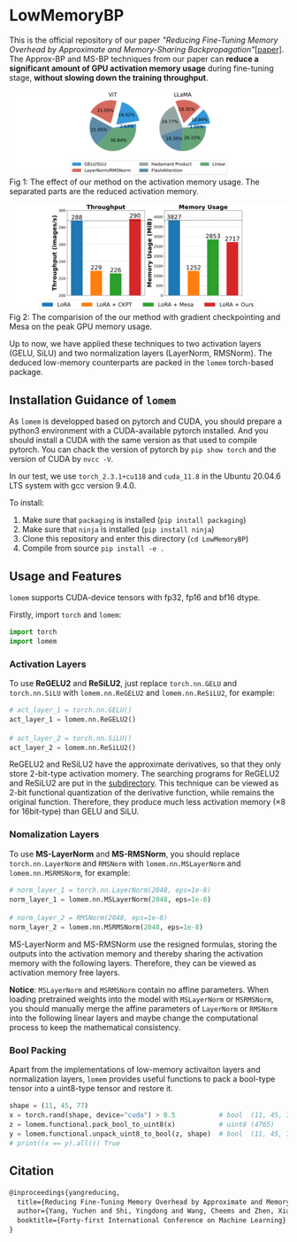 # LowMemoryBP

This is the official repository of our paper *"Reducing Fine-Tuning Memory Overhead by Approximate and Memory-Sharing Backpropagation"*[[paper]](https://arxiv.org/abs/2406.16282).
The Approx-BP and MS-BP techniques from our paper can **reduce a significant amount of GPU activation memory usage** during fine-tuning stage, **without slowing down the training throughput**.

![activation](./pictures/activation_memory.png)
Fig 1: The effect of our method on the activation memory usage. The separated parts are the reduced activation memory.

![comparision](./pictures/bar.png)
Fig 2: The comparision of the our method with gradient checkpointing and Mesa on the peak GPU memory usage.

Up to now, we have applied these techniques to two activation layers (GELU, SiLU) and two normalization layers (LayerNorm, RMSNorm).
The deduced low-memory counterparts are packed in the `lomem` torch-based package.

## Installation Guidance of `lomem`

As `lomem` is developped based on pytorch and CUDA, you should prepare a python3 environment with a CUDA-available pytorch installed.
And you should install a CUDA with the same version as that used to compile pytorch.
You can chack the version of pytorch by `pip show torch` and the version of CUDA by `nvcc -V`.

In our test, we use `torch_2.3.1+cu118` and `cuda_11.8` in the Ubuntu 20.04.6 LTS system with gcc version 9.4.0.

To install:
1. Make sure that `packaging` is installed (`pip install packaging`)
2. Make sure that `ninja` is installed (`pip install ninja`)
3. Clone this repository and enter this directory (`cd LowMemoryBP`)
4. Compile from source `pip install -e .`

## Usage and Features

`lomem` supports CUDA-device tensors with fp32, fp16 and bf16 dtype.

Firstly, import `torch` and `lomem`:

```python
import torch
import lomem
```

### Activation Layers

To use **ReGELU2** and **ReSiLU2**, just replace `torch.nn.GELU` and `torch.nn.SiLU` with `lomem.nn.ReGELU2` and `lomem.nn.ReSiLU2`, for example:

```python
# act_layer_1 = torch.nn.GELU()
act_layer_1 = lomem.nn.ReGELU2()

# act_layer_2 = torch.nn.SiLU()
act_layer_2 = lomem.nn.ReSiLU2()
```

ReGELU2 and ReSiLU2 have the approximate derivatives, so that they only store 2-bit-type activation momery.
The searching programs for ReGELU2 and ReSiLU2 are put in the [subdirectory](./search_act).
This technique can be viewed as 2-bit functional quantization of the derivative function, while remains the original function.
Therefore, they produce much less activation memory ($\times8$ for 16bit-type) than GELU and SiLU.

### Nomalization Layers

To use **MS-LayerNorm** and **MS-RMSNorm**, you should replace `torch.nn.LayerNorm` and `RMSNorm` with `lomem.nn.MSLayerNorm` and `lomem.nn.MSRMSNorm`, for example:

```python
# norm_layer_1 = torch.nn.LayerNorm(2048, eps=1e-8)
norm_layer_1 = lomem.nn.MSLayerNorm(2048, eps=1e-8)

# norm_layer_2 = RMSNorm(2048, eps=1e-8)
norm_layer_2 = lomem.nn.MSRMSNorm(2048, eps=1e-8)
```

MS-LayerNorm and MS-RMSNorm use the resigned formulas, storing the outputs into the activation memory and thereby sharing the activation memory with the following layers.
Therefore, they can be viewed as activation memory free layers.

**Notice**:
``MSLayerNorm`` and ``MSRMSNorm`` contain no affine parameters. When loading pretrained weights into the model with ``MSLayerNorm`` or ``MSRMSNorm``, you should manually merge the affine parameters of ``LayerNorm`` or ``RMSNorm`` into the following linear layers and maybe change the computational process to keep the mathematical consistency.

### Bool Packing

Apart from the implementations of low-memory activaiton layers and normalization layers, `lomem` provides useful functions to pack a bool-type tensor into a uint8-type tensor and restore it.

```python
shape = (11, 45, 77)
x = torch.rand(shape, device="cuda") > 0.5           # bool  (11, 45, 77)
z = lomem.functional.pack_bool_to_uint8(x)           # uint8 (4765)
y = lomem.functional.unpack_uint8_to_bool(z, shape)  # bool  (11, 45, 77)
# print((x == y).all()) True
```


## Citation

```latex
@inproceedings{yangreducing,
  title={Reducing Fine-Tuning Memory Overhead by Approximate and Memory-Sharing Backpropagation},
  author={Yang, Yuchen and Shi, Yingdong and Wang, Cheems and Zhen, Xiantong and Shi, Yuxuan and Xu, Jun},
  booktitle={Forty-first International Conference on Machine Learning}
}
```